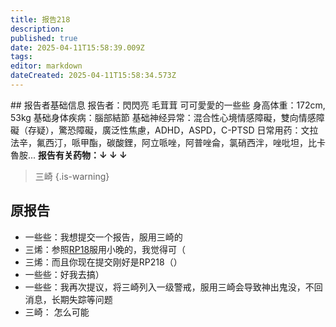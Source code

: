 ```yaml
---
title: 报告218
description: 
published: true
date: 2025-04-11T15:58:39.009Z
tags: 
editor: markdown
dateCreated: 2025-04-11T15:58:34.573Z
---
```


﻿## 报告者基础信息
报告者：閃閃亮 毛茸茸 可可愛愛的一些些
身高体重：172cm, 53kg
基础身体疾病：腦部結節
基础神经异常：混合性心境情感障礙，雙向情感障礙（存疑），驚恐障礙，廣泛性焦慮，ADHD，ASPD，C-PTSD
日常用药：文拉法辛，氟西汀，哌甲酯，碳酸鋰，阿立哌唑，阿普唑侖，氯硝西泮，唑吡坦，比卡魯胺...
**报告有关药物：↓ ↓ ↓**
> 三崎
{.is-warning}


## 原报告
- 一些些：我想提交一个报告，服用三崎的
- 三烯：参照[RP18](/report/RP018)服用小晚的，我觉得可（
- 三烯：而且你现在提交刚好是RP218（）
- 一些些：好我去搞）
- 一些些：我再次提议，将三崎列入一级警戒，服用三崎会导致神出鬼没，不回消息，长期失踪等问题
- 三崎： 怎么可能